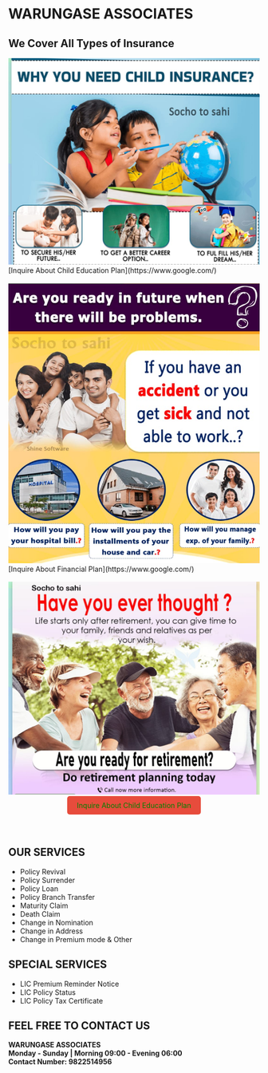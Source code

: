 # WARUNGASE ASSOCIATES

## We Cover All Types of Insurance

<img src="ch_plan.jpg" alt="Child Planning"> 
<br>
[Inquire About Child Education Plan](https://www.google.com/)
<br><br>
<img src="fin_plan.jpg" alt="Financial Planning">
<br>
[Inquire About Financial Plan](https://www.google.com/)
<br><br>
<img src="ret_plan.jpg" alt="Retirement Plannings">
<br>
<div style="text-align:center;">
    <a href="https://www.google.com/" style="display:inline-block; padding:10px 20px; background-color:#e74c3c; color:#008000; text-decoration:none; border-radius:5px;">Inquire About Child Education Plan</a>
</div>
<br><br>

## OUR SERVICES

- Policy Revival
- Policy Surrender
- Policy Loan
- Policy Branch Transfer
- Maturity Claim
- Death Claim
- Change in Nomination
- Change in Address    
- Change in Premium mode & Other

## SPECIAL SERVICES

- LIC Premium Reminder Notice
- LIC Policy Status
- LIC Policy Tax Certificate
 
## FEEL FREE TO CONTACT US

**WARUNGASE ASSOCIATES**<br>
**Monday - Sunday | Morning 09:00 - Evening 06:00**<br>
**Contact Number: 9822514956**












